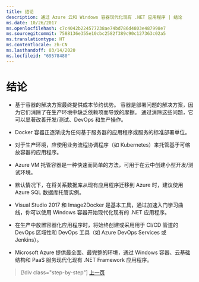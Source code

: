 ```yaml
---
title: 结论
description: 通过 Azure 云和 Windows 容器现代化现有 .NET 应用程序 | 结论
ms.date: 10/26/2017
ms.openlocfilehash: c7c4042b224577238ae74bd786d4803e487998e7
ms.sourcegitcommit: 7588136e355e10cbc2582f389c90c127363c02a5
ms.translationtype: HT
ms.contentlocale: zh-CN
ms.lasthandoff: 03/14/2020
ms.locfileid: "69578480"
---
```

# <a name="conclusions"></a>结论

- 基于容器的解决方案最终提供成本节约优势。 容器是部署问题的解决方案，因为它们消除了在生产环境中缺乏依赖项而导致的摩擦。 通过消除这些问题，它可以显著改善开发/测试、DevOps 和生产操作。

- Docker 容器正逐渐成为任何基于服务器的应用程序或服务的标准部署单位。

- 对于生产环境，应使用业务流程协调程序（如 Kubernetes）来托管基于可缩放容器的应用程序。

- Azure VM 托管容器是一种快速而简单的方法，可用于在云中创建小型开发/测试环境。

- 默认情况下，在将关系数据库从现有应用程序迁移到 Azure 时，建议使用 Azure SQL 数据库托管实例。

- Visual Studio 2017 和 Image2Docker 是基本工具，通过加速入门学习曲线，你可以使用 Windows 容器开始现代化现有的 .NET 应用程序。

- 在生产中放置容器化应用程序时，将始终创建或采用用于 CI/CD 管道的 DevOps 区域性和 DevOps 工具（如 Azure DevOps Services 或 Jenkins）。

- Microsoft Azure 提供最全面、最完整的环境，通过 Windows 容器、云基础结构和 PaaS 服务现代化现有 .NET Framework 应用程序。

>[!div class="step-by-step"]
>[上一页](walkthroughs-technical-get-started-overview.md)
